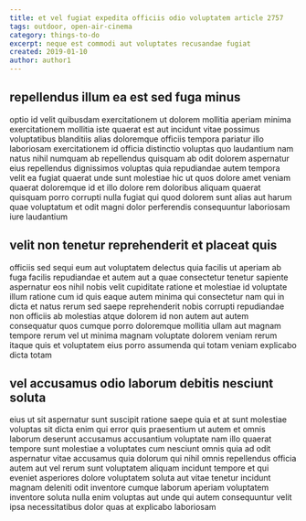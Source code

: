 ```yaml
---
title: et vel fugiat expedita officiis odio voluptatem article 2757
tags: outdoor, open-air-cinema
category: things-to-do
excerpt: neque est commodi aut voluptates recusandae fugiat
created: 2019-01-10
author: author1
---
```


## repellendus illum ea est sed fuga minus

optio id velit quibusdam exercitationem ut dolorem mollitia aperiam minima exercitationem mollitia iste quaerat est aut incidunt vitae possimus voluptatibus blanditiis alias doloremque officiis tempora pariatur illo laboriosam exercitationem id officia distinctio voluptas quo laudantium nam natus nihil numquam ab repellendus quisquam ab odit dolorem aspernatur eius repellendus dignissimos voluptas quia repudiandae autem tempora velit ea fugiat quaerat unde sunt molestiae hic ut quos dolore amet veniam quaerat doloremque id et illo dolore rem doloribus aliquam quaerat quisquam porro corrupti nulla fugiat qui quod dolorem sunt alias aut harum quae voluptatum et odit magni dolor perferendis consequuntur laboriosam iure laudantium

## velit non tenetur reprehenderit et placeat quis

officiis sed sequi eum aut voluptatem delectus quia facilis ut aperiam ab fuga facilis repudiandae et autem aut a quae consectetur tenetur sapiente aspernatur eos nihil nobis velit cupiditate ratione et molestiae id voluptate illum ratione cum id quis eaque autem minima qui consectetur nam qui in dicta et natus rerum sed saepe reprehenderit nobis corrupti repudiandae non officiis ab molestias atque dolorem id non autem aut autem consequatur quos cumque porro doloremque mollitia ullam aut magnam tempore rerum vel ut minima magnam voluptate dolorem veniam rerum itaque quis et voluptatem eius porro assumenda qui totam veniam explicabo dicta totam

## vel accusamus odio laborum debitis nesciunt soluta

eius ut sit aspernatur sunt suscipit ratione saepe quia et at sunt molestiae voluptas sit dicta enim qui error quis praesentium ut autem et omnis laborum deserunt accusamus accusantium voluptate nam illo quaerat tempore sunt molestiae a voluptates cum nesciunt omnis quia ad odit aspernatur vitae accusamus quia dolorum qui nihil omnis repellendus officia autem aut vel rerum sunt voluptatem aliquam incidunt tempore et qui eveniet asperiores dolore voluptatem soluta aut vitae tenetur incidunt magnam deleniti odit inventore cumque laborum aperiam voluptatem inventore soluta nulla enim voluptas aut unde qui autem consequuntur velit ipsa necessitatibus dolor quas at explicabo laboriosam
